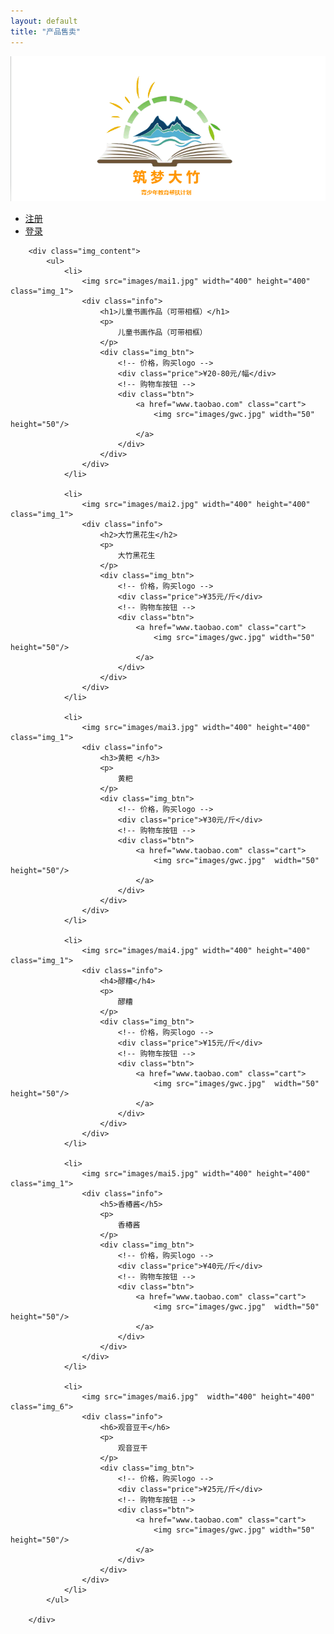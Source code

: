 ```yaml
---
layout: default
title: "产品售卖"
---
```

<body>
	<div class="header">
		<!-- 设置logo -->
		<div class="logo">
			<img src="images/Logo1.png">
		</div>
		<div class="auth">
			<ul>
				<li><a href="#">注册</a></li>
				<li><a href="#">登录</a></li>
			</ul>
		</div>
	</div>

		<div class="img_content">
			<ul>
				<li>
					<img src="images/mai1.jpg" width="400" height="400" class="img_1">
					<div class="info">
						<h1>儿童书画作品（可带相框）</h1>
						<p>
							儿童书画作品（可带相框）
						</p>
						<div class="img_btn"> 
							<!-- 价格，购买logo -->
							<div class="price">¥20-80元/幅</div>
							<!-- 购物车按钮 -->
							<div class="btn">
								<a href="www.taobao.com" class="cart">
									<img src="images/gwc.jpg" width="50" height="50"/>
								</a>
							</div>
						</div>
					</div>
				</li>

				<li>
					<img src="images/mai2.jpg" width="400" height="400" class="img_1">
					<div class="info">
						<h2>大竹黑花生</h2>
						<p>
							大竹黑花生
						</p>
						<div class="img_btn"> 
							<!-- 价格，购买logo -->
							<div class="price">¥35元/斤</div>
							<!-- 购物车按钮 -->
							<div class="btn">
								<a href="www.taobao.com" class="cart">
									<img src="images/gwc.jpg" width="50" height="50"/>
								</a>
							</div>
						</div>
					</div>
				</li>

				<li>
					<img src="images/mai3.jpg" width="400" height="400" class="img_1">
					<div class="info">
						<h3>黄粑 </h3>
						<p>
							黄粑 
						</p>
						<div class="img_btn"> 
							<!-- 价格，购买logo -->
							<div class="price">¥30元/斤</div>
							<!-- 购物车按钮 -->
							<div class="btn">
								<a href="www.taobao.com" class="cart">
									<img src="images/gwc.jpg"  width="50" height="50"/>
								</a>
							</div>
						</div>
					</div>
				</li>

				<li>
					<img src="images/mai4.jpg" width="400" height="400"  class="img_1">
					<div class="info">
						<h4>醪糟</h4>
						<p>
							醪糟
						</p>
						<div class="img_btn"> 
							<!-- 价格，购买logo -->
							<div class="price">¥15元/斤</div>
							<!-- 购物车按钮 -->
							<div class="btn">
								<a href="www.taobao.com" class="cart">
									<img src="images/gwc.jpg"  width="50" height="50"/>
								</a>
							</div>
						</div>
					</div>
				</li>

				<li>
					<img src="images/mai5.jpg" width="400" height="400" class="img_1">
					<div class="info">
						<h5>香椿酱</h5>
						<p>
							香椿酱
						</p>
						<div class="img_btn"> 
							<!-- 价格，购买logo -->
							<div class="price">¥40元/斤</div>
							<!-- 购物车按钮 -->
							<div class="btn">
								<a href="www.taobao.com" class="cart">
									<img src="images/gwc.jpg"  width="50" height="50"/>
								</a>
							</div>
						</div>
					</div>
				</li>

				<li>
					<img src="images/mai6.jpg"  width="400" height="400" class="img_6">
					<div class="info">
						<h6>观音豆干</h6>
						<p>
							观音豆干
						</p>
						<div class="img_btn"> 
							<!-- 价格，购买logo -->
							<div class="price">¥25元/斤</div>
							<!-- 购物车按钮 -->
							<div class="btn">
								<a href="www.taobao.com" class="cart">
									<img src="images/gwc.jpg" width="50" height="50"/>
								</a>
							</div>
						</div>
					</div>
				</li>
			</ul>
			
		</div>
</body>
